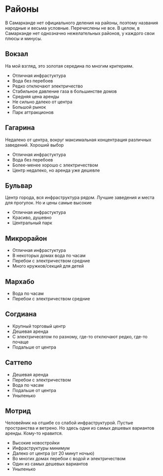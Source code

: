 # Районы

В Самарканде нет официального деления на районы, поэтому названия народные и
весьма условные. Перечислены не все. В целом, в Самарканде нет однозначно
нежелательных районов, у каждого свои плюсы и минусы.

## Вокзал

На мой взгляд, это золотая середина по многим критериям.

- Отличная инфрастуктура
- Вода без перебоев
- Редко отключают электричество
- Стабильное давление газа в большинстве домов
- Средняя цена аренды
- Не сильно далеко от центра
- Большой рынок
- Парк аттракционов

## Гагарина

Недалеко от центра, вокруг максимальная концентрация различных заведений.
Хороший выбор

- Отличная инфрастуктура
- Вода без перебоев
- Более-менее хорошо с электричеством
- Центр недалеко, но аренда уже дешевле

## Бульвар

Центр города, вся инфраструктура рядом. Лучшие заведения и места для прогулок.
Но и цены самые высокие

- Отличная инфрастуктура
- Красиво, душевно
- Центральный парк

## Микрорайон

- Отличная инфрастуктура
- В некоторых домах вода по часам
- Перебои с электричеством средние
- Много кружков/секций для детей

## Мархабо

- Вода по часам
- Перебои с электричеством средние

## Согдиана

- Крупный торговый центр
- Дешевая аренда
- С электричесвтом по разному, где-то отключают редко, где-то почаще
- Подальше от центра

## Саттепо

- Дешевая аренда
- Перебои с электричеством
- Вода по часам
- Подальше от центра
- Уныленько

## Мотрид

Человейник на отшибе со слабой инфраструктурой. Пустые пространства и ветрено.
Но здесь одни из самых дешевых вариантов аренды. Кому-то нравится.

- Высокие новостройки
- Инфраструктуры минимум
- Далеко от центра (от 20 минут ночью)
- Во многих домах перебои с водой и электричеством
- Один из самых дешевых вариантов
- Уныленько
